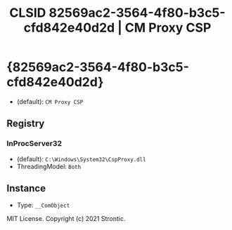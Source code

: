 ﻿---
title: "CLSID 82569ac2-3564-4f80-b3c5-cfd842e40d2d | CM Proxy CSP"
excerpt: What is COM-Object CLSID 82569ac2-3564-4f80-b3c5-cfd842e40d2d?
---

# {82569ac2-3564-4f80-b3c5-cfd842e40d2d}

* (default): `CM Proxy CSP`

## Registry


### InProcServer32

* (default): `C:\Windows\System32\CspProxy.dll`
* ThreadingModel: `Both`

## Instance

* Type: `__ComObject`

MIT License. Copyright (c) 2021 Strontic.


